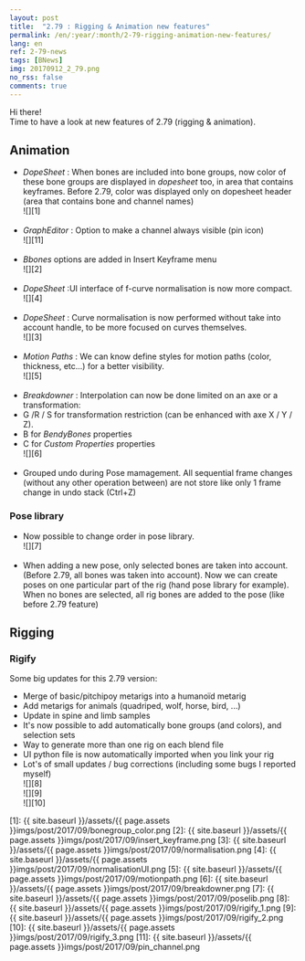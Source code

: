 ```yaml
---
layout: post
title:  "2.79 : Rigging & Animation new features"
permalink: /en/:year/:month/2-79-rigging-animation-new-features/
lang: en
ref: 2-79-news
tags: [BNews]
img: 20170912_2_79.png
no_rss: false
comments: true
---
```


Hi there!  
Time to have a look at new features of 2.79 (rigging & animation).   

## Animation

*  _DopeSheet_ : When bones are included into bone groups, now color of these bone groups are displayed in _dopesheet_ too, in area that contains keyframes. Before 2.79, color was displayed only on dopesheet header (area that contains bone and channel names)  
![][1]
<br/><br/>
* _GraphEditor_ : Option to make a channel always visible (pin icon)  
![][11]
<br/><br/>
*  _Bbones_ options are added in Insert Keyframe menu  
![][2]
<br/><br/>
*  _DopeSheet_ :UI interface of f-curve normalisation is now more compact.  
![][4]
<br/><br/>
*  _DopeSheet_ : Curve normalisation is now performed without take into account handle, to be more focused on curves themselves.  
![][3]
<br/><br/>
*  _Motion Paths_ : We can know define styles for motion paths (color, thickness, etc...) for a better visibility.  
![][5]
<br/><br/>
*  _Breakdowner_ : Interpolation can now be done limited on an axe or a transformation:  
  *  G /R / S for transformation restriction (can be enhanced with axe X / Y / Z).
  *  B for _BendyBones_ properties
  *  C for _Custom Properties_ properties  
![][6]
<br/><br/>
  *  Grouped undo during Pose mamagement. All sequential frame changes (without any other operation between) are not store like only 1 frame change in undo stack (Ctrl+Z)

### Pose library
* Now possible to change order in pose library.  
![][7]
<br/><br/>
*  When adding a new pose, only selected bones are taken into account. (Before 2.79, all bones was taken into account). Now we can create poses on one particular part of the rig (hand pose library for example). When no bones are selected, all rig bones are added to the pose (like before 2.79 feature)


## Rigging

### Rigify

Some big updates for this 2.79 version:  

*  Merge of basic/pitchipoy metarigs into a humanoïd metarig  
*  Add metarigs for animals (quadriped, wolf, horse, bird, ...)  
*  Update in spine and limb samples  
*  It's now possible to add automatically bone groups (and colors), and selection sets  
*  Way to generate more than one rig on each blend file  
*  UI python file is now automatically imported when you link your rig  
*  Lot's of small updates / bug corrections (including some bugs I reported myself)  
![][8]  
![][9]  
![][10]  

[1]: {{ site.baseurl }}/assets/{{ page.assets }}imgs/post/2017/09/bonegroup_color.png
[2]: {{ site.baseurl }}/assets/{{ page.assets }}imgs/post/2017/09/insert_keyframe.png
[3]: {{ site.baseurl }}/assets/{{ page.assets }}imgs/post/2017/09/normalisation.png
[4]: {{ site.baseurl }}/assets/{{ page.assets }}imgs/post/2017/09/normalisationUI.png
[5]: {{ site.baseurl }}/assets/{{ page.assets }}imgs/post/2017/09/motionpath.png
[6]: {{ site.baseurl }}/assets/{{ page.assets }}imgs/post/2017/09/breakdowner.png
[7]: {{ site.baseurl }}/assets/{{ page.assets }}imgs/post/2017/09/poselib.png
[8]: {{ site.baseurl }}/assets/{{ page.assets }}imgs/post/2017/09/rigify_1.png
[9]: {{ site.baseurl }}/assets/{{ page.assets }}imgs/post/2017/09/rigify_2.png
[10]: {{ site.baseurl }}/assets/{{ page.assets }}imgs/post/2017/09/rigify_3.png
[11]: {{ site.baseurl }}/assets/{{ page.assets }}imgs/post/2017/09/pin_channel.png
